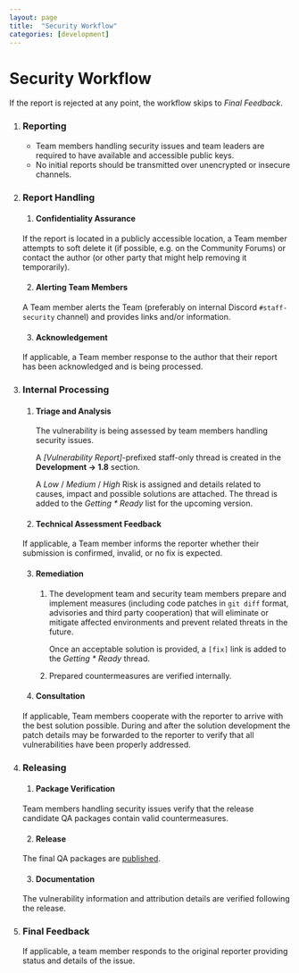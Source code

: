 ```yaml
---
layout: page
title:  "Security Workflow"
categories: [development]
---
```


# Security Workflow

If the report is rejected at any point, the workflow skips to _Final Feedback_.

1. ### Reporting
   - Team members handling security issues and team leaders are required to have available and accessible public keys.
   - No initial reports should be transmitted over unencrypted or insecure channels.

2. ### Report Handling
   1. #### Confidentiality Assurance
   If the report is located in a publicly accessible location, a Team member attempts to soft delete it (if possible, e.g. on the Community Forums) or contact the author (or other party that might help removing it temporarily).

   2. #### Alerting Team Members
   A Team member alerts the Team (preferably on internal Discord `#staff-security` channel) and provides links and/or information.

   3. #### Acknowledgement
   If applicable, a Team member response to the author that their report has been acknowledged and is being processed.

3. ### Internal Processing
   1. #### Triage and Analysis
      The vulnerability is being assessed by team members handling security issues.

      A _[Vulnerability Report]_-prefixed staff-only thread is created in the **Development → 1.8** section.

      A _Low_ / _Medium_ / _High_ Risk is assigned and details related to causes, impact and possible solutions are attached.  The thread is added to the _Getting * Ready_ list for the upcoming version.

   2. #### Technical Assessment Feedback
   If applicable, a Team member informs the reporter whether their submission is confirmed, invalid, or no fix is expected.

   3. #### Remediation
      1. The development team and security team members prepare and implement measures (including code patches in `git diff` format, advisories and third party cooperation) that will eliminate or mitigate affected environments and prevent related threats in the future.

         Once an acceptable solution is provided, a `[fix]` link is added to the _Getting * Ready_ thread.

      2. Prepared countermeasures are verified internally.

   4. #### Consultation
   If applicable, Team members cooperate with the reporter to arrive with the best solution possible. During and after the solution development the patch details may be forwarded to the reporter to verify that all vulnerabilities have been properly addressed.

4. ### Releasing
   1. #### Package Verification
   Team members handling security issues verify that the release candidate QA packages contain valid countermeasures.

   2. #### Release
   The final QA packages are [published](/1.8/development/release-workflow/).

   3. #### Documentation
   The vulnerability information and attribution details are verified following the release.

5. ### Final Feedback
   If applicable, a team member responds to the original reporter providing status and details of the issue.

